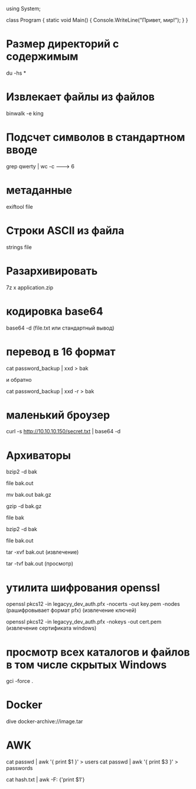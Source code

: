 using System;

class Program
{
    static void Main()
    {
        Console.WriteLine("Привет, мир!");
    }
}

# Размер директорий с содержимым

du -hs *

# Извлекает файлы из файлов 

binwalk -e king   

# Подсчет символов в стандартном вводе

grep qwerty | wc -c ---> 6

# метаданные

exiftool file

# Строки ASCII из файла

strings file

# Разархивировать 

 7z x application.zip  

# кодировка base64

base64 -d (file.txt или стандартный вывод)

# перевод в 16 формат

cat password_backup | xxd > bak
 
 и обратно
 
cat password_backup | xxd -r > bak

# маленький броузер

curl -s http://10.10.10.150/secret.txt | base64 -d

# Архиваторы

bzip2 -d bak

file bak.out

mv bak.out bak.gz

gzip -d bak.gz

file bak

bzip2 -d bak

file bak.out

tar -xvf bak.out (извлечение)

tar -tvf bak.out (просмотр)

# утилита шифрования openssl

openssl pkcs12 -in legacyy_dev_auth.pfx -nocerts -out key.pem -nodes  (рашифровывает формат pfx)  (извлечение ключей)

openssl pkcs12 -in legacyy_dev_auth.pfx -nokeys -out cert.pem (извлечение сертификата windows)

# просмотр всех каталогов и файлов в том числе скрытых Windows

gci -force .

# Docker

dive docker-archive://image.tar

# AWK 

cat passwd | awk '{ print $1 }' > users
cat passwd | awk '{ print $3 }' > passwords

cat hash.txt | awk -F: {'print $1'}
